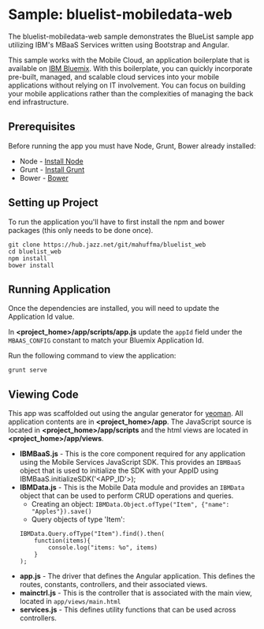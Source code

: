 Sample: bluelist-mobiledata-web
===
The bluelist-mobiledata-web sample demonstrates the BlueList sample app utilizing IBM's MBaaS Services written using Bootstrap and Angular.

This sample works with the Mobile Cloud, an application boilerplate that is available on [IBM Bluemix](https://www.ng.bluemix.net).  With this boilerplate, you can quickly incorporate pre-built, managed, and scalable cloud services into your mobile applications without relying on IT involvement. You can focus on building your mobile applications rather than the complexities of managing the back end infrastructure.

Prerequisites
----

Before running the app you must have Node, Grunt, Bower already installed:

- Node - [Install Node](http://nodejs.org/download/)
- Grunt  - [Install Grunt](http://gruntjs.com/getting-started)
- Bower - [Bower](http://bower.io/)


Setting up Project
----

To run the application you'll have to first install the npm and bower packages (this only needs to be done once).

```
git clone https://hub.jazz.net/git/mahuffma/bluelist_web
cd bluelist_web
npm install
bower install
```


Running Application
----

Once the dependencies are installed, you will need to update the Application Id value.

In **<project_home>/app/scripts/app.js** update the `appId` field under the `MBAAS_CONFIG` constant to match your Bluemix Application Id.

Run the following command to view the application:

```
grunt serve
```


Viewing Code
----

This app was scaffolded out using the angular generator for [yeoman](http://yeoman.io/gettingstarted.html). All application contents are in **<project_home>/app**. The JavaScript source is located in **<project_home>/app/scripts** and the html views are located in **<project_home>/app/views**.

- **IBMBaaS.js** - This is the core component required for any application using the Mobile Services JavaScript SDK. This provides an `IBMBaaS` object that is used to initialize the SDK with your AppID using IBMBaaS.initializeSDK('<APP_ID'>);
- **IBMData.js** - This is the Mobile Data module and provides an `IBMData` object that can be used to perform CRUD operations and queries.
    - Creating an object: `IBMData.Object.ofType("Item", {"name": "Apples"}).save()`
    - Query objects of type 'Item':
    ```
    IBMData.Query.ofType("Item").find().then(
        function(items){
            console.log("items: %o", items)
        }
    );
    ```
- **app.js** - The driver that defines the Angular application. This defines the routes, constants, controllers, and their associated views. 
- **mainctrl.js** - This is the controller that is associated with the main view, located in `app/views/main.html`
- **services.js** - This defines utility functions that can be used across controllers.
